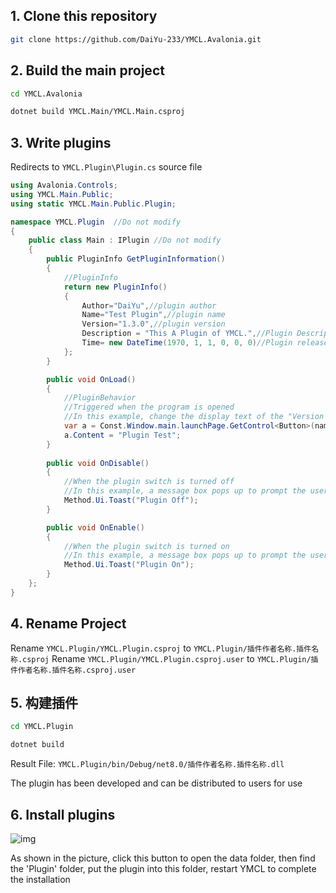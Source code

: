 ## 1. Clone this repository

```bash
git clone https://github.com/DaiYu-233/YMCL.Avalonia.git
```

## 2. Build the main project

```bash
cd YMCL.Avalonia
```
```bash
dotnet build YMCL.Main/YMCL.Main.csproj
```

## 3. Write plugins

Redirects to `YMCL.Plugin\Plugin.cs` source file

```csharp
using Avalonia.Controls;
using YMCL.Main.Public;
using static YMCL.Main.Public.Plugin;

namespace YMCL.Plugin  //Do not modify
{
    public class Main : IPlugin //Do not modify
    {
        public PluginInfo GetPluginInformation()
        {
            //PluginInfo
            return new PluginInfo()
            {
                Author="DaiYu",//plugin author
                Name="Test Plugin",//plugin name
                Version="1.3.0",//plugin version
                Description = "This A Plugin of YMCL.",//Plugin Description
                Time= new DateTime(1970, 1, 1, 0, 0, 0)//Plugin release time, in the format of year month day hour minute second
            };
        }

        public void OnLoad()
        {
            //PluginBehavior
            //Triggered when the program is opened
            //In this example, change the display text of the "Version List" button on the main interface to "Plugin Test". The specific method can be found by browsing the source code
            var a = Const.Window.main.launchPage.GetControl<Button>(name:"VersionListBtn");
            a.Content = "Plugin Test";
        }
        
        public void OnDisable()
        {
            //When the plugin switch is turned off
            //In this example, a message box pops up to prompt the user
            Method.Ui.Toast("Plugin Off");
        }

        public void OnEnable()
        {
            //When the plugin switch is turned on
            //In this example, a message box pops up to prompt the user
            Method.Ui.Toast("Plugin On");
        }
    };
}
```
## 4. Rename Project

Rename `YMCL.Plugin/YMCL.Plugin.csproj` to `YMCL.Plugin/插件作者名称.插件名称.csproj`
Rename `YMCL.Plugin/YMCL.Plugin.csproj.user` to `YMCL.Plugin/插件作者名称.插件名称.csproj.user`

## 5. 构建插件

````bash
cd YMCL.Plugin
````
````bash
dotnet build
````

Result File: `YMCL.Plugin/bin/Debug/net8.0/插件作者名称.插件名称.dll`

The plugin has been developed and can be distributed to users for use

## 6. Install plugins

![img](https://pic.daiyu.fun/pic/2024/202407220914001.png)

As shown in the picture, click this button to open the data folder, then find the 'Plugin' folder, put the plugin into this folder, restart YMCL to complete the installation